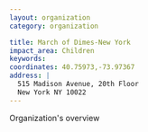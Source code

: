 ```yaml
---
layout: organization
category: organization

title: March of Dimes-New York
impact_area: Children
keywords: 
coordinates: 40.75973,-73.97367
address: |
  515 Madison Avenue, 20th Floor
  New York NY 10022
---
```

Organization's overview
